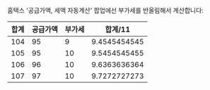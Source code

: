 홈택스 '공급가액, 세액 자동계산' 팝업에선 부가세를 반올림해서 계산합니다:

| 합계 | 공급가액 | 부가세 | 합계/11      |
| ---- | -------- | ------ | ------------ |
| 104  | 95       | 9      | 9.4545454545 |
| 105  | 95       | 10     | 9.5454545455 |
| 106  | 96       | 10     | 9.6363636364 |
| 107  | 97       | 10     | 9.7272727273 |
